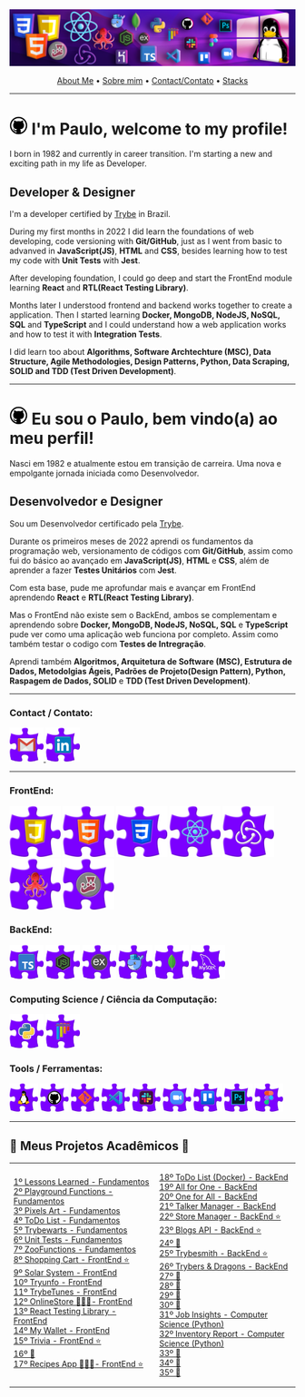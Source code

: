 
<img src="https://github.com/prtpj1/prtpj1/blob/main/Github%20Imgs/Header_GitHub3.png" alt="header" />
<p align="center">
<a href="#-im-paulo-welcome-to-my-profile">About Me</a> •
<a href="#-eu-sou-o-paulo-bem-vindoa-ao-meu-perfil">Sobre mim</a> •
<a href="#contact--contato">Contact/Contato</a> •
<a href="#frontend">Stacks</a>
</p>
<hr/>

# <img src="https://github.com/prtpj1/prtpj1/blob/main/Github%20Imgs/GitHub.png" width="32" height="32" alt="HTML" /> I'm Paulo, welcome to my profile!
I born in 1982 and currently in career transition. I'm starting a new and exciting path in my life as Developer.

## Developer & Designer

I'm a developer certified by [Trybe](https://www.linkedin.com/school/betrybe/) in Brazil.<br>

During my first months in 2022 I did learn the foundations of web developing, code versioning with **Git/GitHub**, just as I went from basic to advanved in **JavaScript(JS)**, **HTML** and **CSS**, besides learning how to test my code with **Unit Tests** with **Jest**.<br>

After developing foundation, I could go deep and start the FrontEnd module learning **React** and **RTL(React Testing Library)**.<br>

Months later I understood frontend and backend works together to create a application. Then I started learning **Docker, MongoDB, NodeJS, NoSQL, SQL** and **TypeScript** and I could understand how a web application works and how to test it with **Integration Tests**.<br>

I did learn too about **Algorithms, Software Archtechture (MSC), Data Structure, Agile Methodologies, Design Patterns, Python, Data Scraping, SOLID and TDD (Test Driven Development)**. 
<hr/>

# <img src="https://github.com/prtpj1/prtpj1/blob/main/Github%20Imgs/GitHub.png" width="32" height="32" alt="HTML" /> Eu sou o Paulo, bem vindo(a) ao meu perfil!
Nasci em 1982 e atualmente estou em transição de carreira. Uma nova e empolgante jornada iniciada como Desenvolvedor.

## Desenvolvedor e Designer

Sou um Desenvolvedor certificado pela [Trybe](https://www.linkedin.com/school/betrybe/).<br>

Durante os primeiros meses de 2022 aprendi os fundamentos da programação web, versionamento de códigos com **Git/GitHub**, assim como fui do básico ao avançado em **JavaScript(JS)**, **HTML** e **CSS**, além de aprender a fazer **Testes Unitários** com **Jest**.<br>

Com esta base, pude me aprofundar mais e avançar em FrontEnd aprendendo **React** e **RTL(React Testing Library)**.<br>

Mas o FrontEnd não existe sem o BackEnd, ambos se complementam e aprendendo sobre **Docker, MongoDB, NodeJS, NoSQL, SQL** e **TypeScript** pude ver como uma aplicação web funciona por completo. Assim como também testar o codigo com **Testes de Intregração**.<br>

Aprendi também **Algoritmos, Arquitetura de Software (MSC), Estrutura de Dados, Metodolgias Ágeis, Padrões de Projeto(Design Pattern), Python, Raspagem de Dados, SOLID** e **TDD (Test Driven Development)**. 
<hr />

### Contact / Contato:
<a href="mailto:prtpj1@gmail.com" target="_blank" rel="noreferrer"><img src="https://github.com/prtpj1/prtpj1/blob/main/Github%20Imgs/Gmail2.png" width="60" height="60" alt="Gmail Icon" /></a><a href="https://www.linkedin.com/in/paulo-porto-jr/" target="_blank" rel="noreferrer">
 <img src="https://github.com/prtpj1/prtpj1/blob/main/Github%20Imgs/Linkedin2.png" width="60" height="60" alt="Linkedin Icon" /></a>

<hr />

### FrontEnd:
<p align="left">
 <a href="https://developer.mozilla.org/en-US/docs/Web/JavaScript" target="_blank" rel="noreferrer"><img src="https://github.com/prtpj1/prtpj1/blob/main/Github%20Imgs/JavaScript2.png" width="90" height="90" alt="JavaScript Icon" /></a>
 <a href="https://developer.mozilla.org/en-US/docs/Glossary/HTML5" target="_blank" rel="noreferrer"><img src="https://github.com/prtpj1/prtpj1/blob/main/Github%20Imgs/html2.png" width="90" height="90" alt="HTML Icon" /></a>
  <a href="https://www.w3.org/TR/CSS/#css" target="_blank" rel="noreferrer"><img src="https://github.com/prtpj1/prtpj1/blob/main/Github%20Imgs/CSS2.png" width="90" height="90" alt="CSS3 Icon" /></a>
 <a href="https://reactjs.org/" target="_blank" rel="noreferrer"><img src="https://github.com/prtpj1/prtpj1/blob/main/Github%20Imgs/React2.png" width="90" height="90" alt="React Icon" /></a>
 <a href="https://redux.js.org/" target="_blank" rel="noreferrer"><img src="https://github.com/prtpj1/prtpj1/blob/main/Github%20Imgs/Redux2.png" width="90" height="90" alt="Redux Icon" /></a>
 <a href="https://testing-library.com/docs/react-testing-library/intro/" target="_blank" rel="noreferrer"><img src="https://github.com/prtpj1/prtpj1/blob/main/Github%20Imgs/RTL2.png" width="90" height="90" alt="RTL Icon" /></a>
 <a href="https://jestjs.io/" target="_blank" rel="noreferrer"><img src="https://github.com/prtpj1/prtpj1/blob/main/Github%20Imgs/Jest2.png" width="90" height="90" alt="Jest Icon" /></a>
<br>
</p>

<!--- 
<a href="" target="_blank" rel="noreferrer"><img src="" width="36" height="36" alt="" /></a>
<img src="" width="36" height="36" alt="" />
 -->

### BackEnd:
<p align="left">
  <a href="https://www.typescriptlang.org/" target="_blank" rel="noreferrer"><img src="https://github.com/prtpj1/prtpj1/blob/main/Github%20Imgs/Typescript2.png" width="60" height="60" alt="TypeScript Icon" /></a>
  <a href="https://nodejs.org/en/" target="_blank" rel="noreferrer"><img src="https://github.com/prtpj1/prtpj1/blob/main/Github%20Imgs/NodeJS2.png" width="60" height="60" alt="NodeJS Icon" /></a>
  <a href="https://expressjs.com/" target="_blank" rel="noreferrer"><img src="https://github.com/prtpj1/prtpj1/blob/main/Github%20Imgs/express2.png" width="60" height="60" alt="Express Icon" /></a>
  <a href="https://www.docker.com/" target="_blank" rel="noreferrer"><img src="https://github.com/prtpj1/prtpj1/blob/main/Github%20Imgs/Docker2.png" width="60" height="60" alt="Docker Icon" /></a>
  <a href="https://www.mongodb.com/" target="_blank" rel="noreferrer"><img src="https://github.com/prtpj1/prtpj1/blob/main/Github%20Imgs/MongoDB2.png" width="60" height="60" alt="MongoDB Icon" /></a>
  <a href="https://www.mysql.com/" target="_blank" rel="noreferrer"><img src="https://github.com/prtpj1/prtpj1/blob/main/Github%20Imgs/mySQL2.png" width="60" height="60" alt="MySQL Icon" /></a>
<br>
</p>

### Computing Science / Ciência da Computação:
<p align="left">
  <a href="https://www.python.org/" target="_blank" rel="noreferrer"><img src="https://github.com/prtpj1/prtpj1/blob/main/Github%20Imgs/Python2.png" width="60" height="60" alt="Python Icon" /></a>
  <a href="https://docs.pytest.org/en/7.2.x/index.html" target="_blank" rel="noreferrer"><img src="https://github.com/prtpj1/prtpj1/blob/main/Github%20Imgs/Pytest2.png" width="60" height="60" alt="Pytest Icon" /></a>
<br>
</p>

### Tools / Ferramentas:
<p align="left">
 <a href="https://ubuntu.com/" target="_blank" rel="noreferrer"><img src="https://github.com/prtpj1/prtpj1/blob/main/Github%20Imgs/Linux2.png" width="50" height="50" alt="Linux Ubuntu Icon" /></a>
 <a href="https://github.com/" target="_blank" rel="noreferrer"><img src="https://github.com/prtpj1/prtpj1/blob/main/Github%20Imgs/GitHub3.png" width="50" height="50" alt="GitHub Icon" /></a>
 <a href="https://git-scm.com/" target="_blank" rel="noreferrer"><img src="https://github.com/prtpj1/prtpj1/blob/main/Github%20Imgs/Git2.png" width="50" height="50" alt="Git" /></a>
 <a href="https://code.visualstudio.com/" target="_blank" rel="noreferrer"><img src="https://github.com/prtpj1/prtpj1/blob/main/Github%20Imgs/VSC2.png" width="50" height="50" alt="VSCode Icon" /></a>
 <a href="https://slack.com/intl/pt-br" target="_blank" rel="noreferrer"><img src="https://github.com/prtpj1/prtpj1/blob/main/Github%20Imgs/slack2.png" width="50" height="50" alt="Slack Icon" /></a>
 <a href="https://zoom.us/" target="_blank" rel="noreferrer"><img src="https://github.com/prtpj1/prtpj1/blob/main/Github%20Imgs/Zoom2.png" width="50" height="50" alt="Zoom Icon" /></a>
 <a href="https://trello.com/" target="_blank" rel="noreferrer"><img src="https://github.com/prtpj1/prtpj1/blob/main/Github%20Imgs/Trello2.png" width="50" height="50" alt="Trello Icon" /></a>
 <a href="" target="_blank" rel="noreferrer"><img src="https://github.com/prtpj1/prtpj1/blob/main/Github%20Imgs/PhotoshopCC2.png" width="50" height="50" alt="Photoshop Icon" /></a>
 <a href="https://www.figma.com/" target="_blank" rel="noreferrer"><img src="https://github.com/prtpj1/prtpj1/blob/main/Github%20Imgs/figma2.png" width="50" height="50" alt="Figma Icon" /></a>
<br>
</p>
<hr />

##  🚧 Meus Projetos Acadêmicos 🚧

<table>
  <tr>
   <td width="500px">
 
   [1º Lessons Learned - Fundamentos](https://github.com/prtpj1/project-lessons-learned)  
   [2º Playground Functions - Fundamentos](https://github.com/prtpj1/project-playground-functions)  
   [3º Pixels Art - Fundamentos](https://github.com/prtpj1/project-pixels-art)  
   [4º ToDo List - Fundamentos](https://github.com/prtpj1/project-todo-list)  
   [5º Trybewarts - Fundamentos](https://github.com/prtpj1/project-trybewarts)  
   [6º Unit Tests - Fundamentos](https://github.com/prtpj1/project-js-unit-tests)  
   [7º ZooFunctions - Fundamentos](https://github.com/prtpj1/project-zoo-functions)  
   [8º Shopping Cart - FrontEnd ⭐](https://github.com/prtpj1/projeto-shopping-cart)  
   [9º Solar System - FrontEnd](https://github.com/prtpj1/project-solar-system)  
   [10º Tryunfo - FrontEnd](https://github.com/prtpj1/project-tryunfo)  
   [11º TrybeTunes - FrontEnd](https://github.com/prtpj1/project-trybetunes)  
   [12º OnlineStore 🧑‍🤝‍🧑- FrontEnd](https://github.com/prtpj1/project-online-store)  
   [13º React Testing Library - FrontEnd](https://github.com/prtpj1/projeto-react-testing-library)  
   [14º My Wallet - FrontEnd](https://github.com/prtpj1/projeto-my-wallet)  
   [15º Trivia - FrontEnd ⭐](https://github.com/prtpj1/project-trivia)  
   [16º 🚧]()  
   [17º Recipes App 🧑‍🤝‍🧑- FrontEnd ⭐](https://github.com/prtpj1/app-recipes)  

   </td>
   <td width="500px"> 
     
   [18º ToDo List (Docker) - BackEnd](https://github.com/prtpj1/project-docker-todo-list)  
   [19º All for One - BackEnd](https://github.com/prtpj1/project-mysql-all-for-one)  
   [20º One for All - BackEnd](https://github.com/prtpj1/project-mysql-one-for-all)  
   [21º Talker Manager - BackEnd](https://github.com/prtpj1/project-talker-manager)  
   [22º Store Manager - BackEnd ⭐](https://github.com/prtpj1/project-store-manager)  
   [23º Blogs API - BackEnd ⭐](https://github.com/prtpj1/project-blogs-api)  
   [24º 🚧]()  
   [25º Trybesmith - BackEnd ⭐](https://github.com/prtpj1/project-trybesmith)  
   [26º Trybers & Dragons - BackEnd](https://github.com/prtpj1/project-trybers-and-dragons)  
   [27º 🚧]()  
   [28º 🚧]()  
   [29º 🚧]()  
   [30º 🚧](https://github.com/prtpj1/your-fullstack-project)  
   [31º Job Insights - Computer Science (Python)](https://github.com/prtpj1/project-job-insights)  
   [32º Inventory Report - Computer Science (Python)](https://github.com/prtpj1/project-inventory-report)  
   [33º 🚧]()  
   [34º 🚧]()  
   [35º 🚧]()  

   </td>
   
  </tr>  
</table>


<!--<p align="center">
 <a href="http://www.github.com/prtpj1"><img src="https://github-readme-stats.vercel.app/api?username=prtpj1&show_icons=true&hide=&title_color=facc15&text_color=ffffff&icon_color=facc15&bg_color=4c1d95&hide_border=true&show_icons=true" width=46% alt="prtpj1's GitHub stats" /></a> 
 <a href="https://github.com/prtpj1" align="left"><img src="https://github-readme-stats.vercel.app/api/top-langs/?username=prtpj1&langs_count=10&title_color=facc15&text_color=ffffff&icon_color=facc15&bg_color=4c1d95&hide_border=true&locale=en&custom_title=Linguagens%20%mais%20%usadas" width=30% alt="Top Languages" /></a>
</p>
<p align="center">
 <a href="https://github.com/prtpj1" align="left"><img src="https://github-readme-stats.vercel.app/api/top-langs/?username=prtpj1&langs_count=10&title_color=facc15&text_color=ffffff&icon_color=facc15&bg_color=4c1d95&hide_border=true&locale=en&custom_title=Linguagens%20%mais%20%usadas" width=30% alt="Top Languages" /></a>
</p>
<a href="https://www.github.com/prtpj1" target="_blank" rel="noreferrer"><img
src="https://img.shields.io/github/followers/prtpj1?logo=github&style=for-the-badge&color=4c1d95&labelColor=ffd500&logoColor=4c1d95&label=Seguidores" /></a>
![visitor badge](https://vbr.wocr.tk/badge?page_id=prtpj1&style=for-the-badge&color=4c1d95&lcolor=ffd500&logo=GitHub-Sponsors&logoColor=4c1d95&text=Visualizações) -->
 

